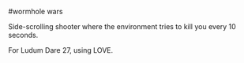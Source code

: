 #wormhole wars

Side-scrolling shooter where the environment tries to kill you every 10 seconds.

For Ludum Dare 27, using LOVE.
